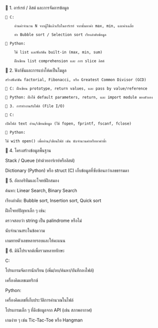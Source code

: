 🔗 1. อาร์เรย์ / ลิสต์ และการจัดการข้อมูล

    📌 C:

        อ่านค่าจำนวน N จากผู้ใช้แล้วเก็บในอาร์เรย์ จากนั้นหาค่า max, min, และค่าเฉลี่ย

        ทำ Bubble sort / Selection sort เรียงลำดับข้อมูล

    📌 Python:

        ใช้ list และฟังก์ชัน built-in (max, min, sum)

        ฝึกเขียน list comprehension และ การ slice ลิสต์

🔁 2. ฟังก์ชันและการแบ่งโค้ดเป็นโมดูล

    สร้างฟังก์ชัน factorial, Fibonacci, หรือ Greatest Common Divisor (GCD)

    📌 C: ฝึกเขียน prototype, return values, และ pass by value/reference

    📌 Python: ฝึกใช้ default parameters, return, และ import module ของตัวเอง

    📂 3. การทำงานกับไฟล์ (File I/O)

    📄 C:

    เปิดไฟล์ text อ่าน/เขียนข้อมูล (ใช้ fopen, fprintf, fscanf, fclose)

    🐍 Python:

    ใช้ with open() เพื่ออ่าน/เขียนไฟล์ เช่น นับจำนวนคำหรือหาคำซ้ำ

🧮 4. โครงสร้างข้อมูลพื้นฐาน

Stack / Queue (ทำด้วยอาร์เรย์หรือลิสต์)

Dictionary (Python) หรือ struct (C) เก็บข้อมูลที่ซับซ้อนกว่าเลขธรรมดา

🧠 5. อัลกอริทึมและโจทย์ฝึกสมอง

ค้นหา: Linear Search, Binary Search

เรียงลำดับ: Bubble sort, Insertion sort, Quick sort

ฝึกโจทย์ปัญหาเล็ก ๆ เช่น:

ตรวจสอบว่า string เป็น palindrome หรือไม่

นับจำนวนสระในข้อความ

เกมทายตัวเลขหลายรอบและให้คะแนน

🎯 6. มินิโปรเจกต์เพื่อรวมหลายทักษะ

C:

โปรแกรมจัดการนักเรียน (เพิ่ม/ลบ/ค้นหา/บันทึกลงไฟล์)

เครื่องคิดเลขเมทริกซ์

Python:

เครื่องคิดเลขที่เก็บประวัติการคำนวณในไฟล์

โปรแกรมเล็ก ๆ ที่ดึงข้อมูลจาก API (เช่น สภาพอากาศ)

เกมง่าย ๆ เช่น Tic-Tac-Toe หรือ Hangman